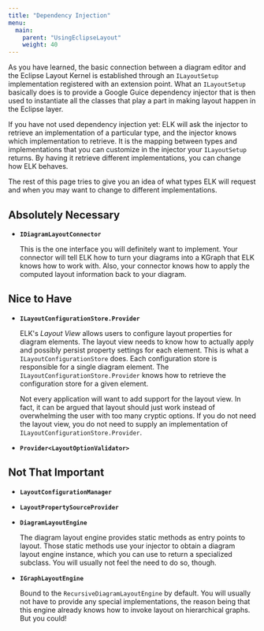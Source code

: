 ```yaml
---
title: "Dependency Injection"
menu:
  main:
    parent: "UsingEclipseLayout"
    weight: 40
---
```


As you have learned, the basic connection between a diagram editor and the Eclipse Layout Kernel is established through an `ILayoutSetup` implementation registered with an extension point. What an `ILayoutSetup` basically does is to provide a Google Guice dependency injector that is then used to instantiate all the classes that play a part in making layout happen in the Eclipse layer.

If you have not used dependency injection yet: ELK will ask the injector to retrieve an implementation of a particular type, and the injector knows which implementation to retrieve. It is the mapping between types and implementations that you can customize in the injector your `ILayoutSetup` returns. By having it retrieve different implementations, you can change how ELK behaves.

The rest of this page tries to give you an idea of what types ELK will request and when you may want to change to different implementations.

## Absolutely Necessary

* **`IDiagramLayoutConnector`**

    This is the one interface you will definitely want to implement. Your connector will tell ELK how to turn your diagrams into a KGraph that ELK knows how to work with. Also, your connector knows how to apply the computed layout information back to your diagram.

## Nice to Have

* **`ILayoutConfigurationStore.Provider`**

    ELK's _Layout View_ allows users to configure layout properties for diagram elements. The layout view needs to know how to actually apply and possibly persist property settings for each element. This is what a `ILayoutConfigurationStore` does. Each configuration store is responsible for a single diagram element. The `ILayoutConfigurationStore.Provider` knows how to retrieve the configuration store for a given element.

    Not every application will want to add support for the layout view. In fact, it can be argued that layout should just work instead of overwhelming the user with too many cryptic options. If you do not need the layout view, you do not need to supply an implementation of `ILayoutConfigurationStore.Provider`.

* **`Provider<LayoutOptionValidator>`**

## Not That Important

* **`LayoutConfigurationManager`**

* **`LayoutPropertySourceProvider`**

* **`DiagramLayoutEngine`**

    The diagram layout engine provides static methods as entry points to layout. Those static methods use your injector to obtain a diagram layout engine instance, which you can use to return a specialized subclass. You will usually not feel the need to do so, though.

* **`IGraphLayoutEngine`**

    Bound to the `RecursiveDiagramLayoutEngine` by default. You will usually not have to provide any special implementations, the reason being that this engine already knows how to invoke layout on hierarchical graphs. But you could!

